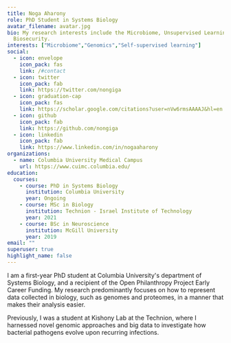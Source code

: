 ```yaml
---
title: Noga Aharony
role: PhD Student in Systems Biology
avatar_filename: avatar.jpg
bio: My research interests include the Microbiome, Unsupervised Learning, and
  Biosecurity.
interests: ["Microbiome","Genomics","Self-supervised learning"]
social:
  - icon: envelope
    icon_pack: fas
    link: /#contact
  - icon: twitter
    icon_pack: fab
    link: https://twitter.com/nongiga
  - icon: graduation-cap
    icon_pack: fas
    link: https://scholar.google.com/citations?user=nVw6rmsAAAAJ&hl=en
  - icon: github
    icon_pack: fab
    link: https://github.com/nongiga
  - icon: linkedin
    icon_pack: fab
    link: https://www.linkedin.com/in/nogaaharony
organizations:
  - name: Columbia University Medical Campus
    url: https://www.cuimc.columbia.edu/
education:
  courses:
    - course: PhD in Systems Biology
      institution: Columbia University
      year: Ongoing
    - course: MSc in Biology
      institution: Technion - Israel Institute of Technology
      year: 2021
    - course: BSc in Neuroscience
      institution: McGill University
      year: 2019
email: ""
superuser: true
highlight_name: false
---
```

I am a first-year PhD student at Columbia University's department of Systems Biology, and a recipient of the Open Philanthropy Project Early Career Funding. My research predominantly focuses on how to represent data collected in biology, such as genomes and proteomes, in a manner that makes their analysis easier. 

Previously, I was a student at Kishony Lab at the Technion, where I harnessed novel genomic approaches and big data to investigate how bacterial pathogens evolve upon recurring infections.